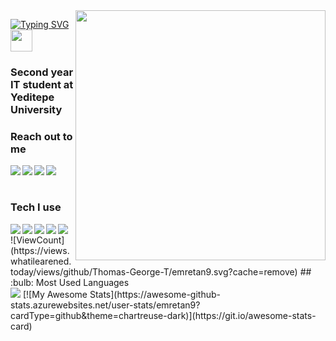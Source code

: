 
<img src="https://media.giphy.com/media/qgQUggAC3Pfv687qPC/giphy.gif"  align="right" width="400">

[![Typing SVG](https://readme-typing-svg.herokuapp.com?color=%2336BCF7&lines=Hi+there%2C+I'm+Emre+)](https://git.io/typing-svg) <img src="https://user-images.githubusercontent.com/1303154/88677602-1635ba80-d120-11ea-84d8-d263ba5fc3c0.gif" width="35" alignt="left"/>

### Second year IT student at Yeditepe University 

### Reach out to me

<div align="center">
  <a href="mailto:emretanrkulu0@gmail.com">
    <img
      src="https://img.shields.io/badge/e‑mail-D14836.svg?style=for-the-badge&logo=GMail&logoColor=white" align="left"
    />
  </a>
  <a href="https://www.linkedin.com/in/emre-zeki-tanrikulu-9887ab207/">
    <img
      src="https://img.shields.io/badge/LinkedIn-0077B5?style=for-the-badge&logo=linkedin&logoColor=white" align="left"
    />
  </a>
   <a href="https://www.instagram.com/emretanrkulu9/">
    <img
      src="https://img.shields.io/badge/instagram-E4405F.svg?style=for-the-badge&logo=instagram&logoColor=white" align="left"
    />
  </a>
  <a href="https://twitter.com/emretnrkl9">
    <img
      src="https://img.shields.io/badge/Twitter-1DA1F2?style=for-the-badge&logo=twitter&logoColor=white" align="left"
    />
  </a>
</div>

<br />
<br />



### Tech I use
<img src="https://img.shields.io/badge/Java-ED8B00?style=for-the-badge&logo=java&logoColor=white" align="left" >
<img src="https://img.shields.io/badge/C-00599C?style=for-the-badge&logo=c&logoColor=white" align="left">
<img src="https://img.shields.io/badge/Python-FFD43B?style=for-the-badge&logo=python&logoColor=blue" align="left">
<img src="https://img.shields.io/badge/C%2B%2B-00599C?style=for-the-badge&logo=c%2B%2B&logoColor=white"align="left" >
<img src="https://img.shields.io/badge/MySQL-005C84?style=for-the-badge&logo=mysql&logoColor=white" align="left" >


<br />
![ViewCount](https://views.whatilearened.today/views/github/Thomas-George-T/emretan9.svg?cache=remove)
## <summary>:bulb:  Most Used Languages</summary>
<img src="https://github-readme-stats.vercel.app/api/top-langs/?username=emretan9&layout=compact" >      [![My Awesome Stats](https://awesome-github-stats.azurewebsites.net/user-stats/emretan9?cardType=github&theme=chartreuse-dark)](https://git.io/awesome-stats-card)
